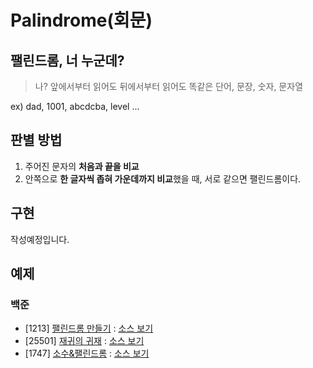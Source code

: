 # Palindrome(회문)

## 팰린드롬, 너 누군데?
> 나? 앞에서부터 읽어도 뒤에서부터 읽어도 똑같은 단어, 문장, 숫자, 문자열

ex) dad, 1001, abcdcba, level ...

## 판별 방법
1. 주어진 문자의 **처음과 끝을 비교**
2. 안쪽으로 **한 글자씩 좁혀 가운데까지 비교**했을 때, 서로 같으면 팰린드롬이다.

## 구현
작성예정입니다.

## 예제
### 백준
- [1213] [팰린드롬 만들기](https://www.acmicpc.net/problem/1213) : [소스 보기](https://github.com/YunSuJeong/BAEKJOON/tree/main/%EB%B0%B1%EC%A4%80/Silver/1213.%E2%80%85%ED%8C%B0%EB%A6%B0%EB%93%9C%EB%A1%AC%E2%80%85%EB%A7%8C%EB%93%A4%EA%B8%B0)
- [25501] [재귀의 귀재](https://www.acmicpc.net/problem/25501) : [소스 보기](https://github.com/YunSuJeong/BAEKJOON/tree/main/%EB%B0%B1%EC%A4%80/Bronze/25501.%E2%80%85%EC%9E%AC%EA%B7%80%EC%9D%98%E2%80%85%EA%B7%80%EC%9E%AC)
- [1747] [소수&팰린드롬](https://www.acmicpc.net/problem/1747) : [소스 보기](https://github.com/YunSuJeong/Coding-Test/tree/main/%EB%B0%B1%EC%A4%80/Silver/1747.%E2%80%85%EC%86%8C%EC%88%98%EF%BC%86%ED%8C%B0%EB%A6%B0%EB%93%9C%EB%A1%AC)
